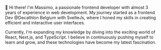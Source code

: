 👋 Hi there! I'm Massimo, a passionate frontend developer with almost 3 years of experience in web development. 
My journey started as a frontend Dev @Decathlon Belgium with SvelteJs, where I honed my skills in creating efficient and interactive user interfaces. 

Currently, I'm expanding my knowledge by diving into the exciting world of React, Next.js, and TypeScript. I believe in continuously pushing myself to learn and grow, and these technologies have become my latest fascination.
